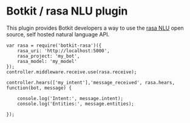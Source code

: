 # Botkit / rasa NLU plugin

This plugin provides Botkit developers a way to use the [rasa NLU](https://rasa.ai/) open source, self hosted natural language API.


```
var rasa = require('botkit-rasa')({
    rasa_uri: 'http://localhost:5000',
    rasa_project: 'my_bot',
    rasa_model: 'my_model'
});
controller.middleware.receive.use(rasa.receive);

controller.hears(['my_intent'],'message_received', rasa.hears, function(bot, message) {

    console.log('Intent:', message.intent);
    console.log('Entities:', message.entities);    

});
```
